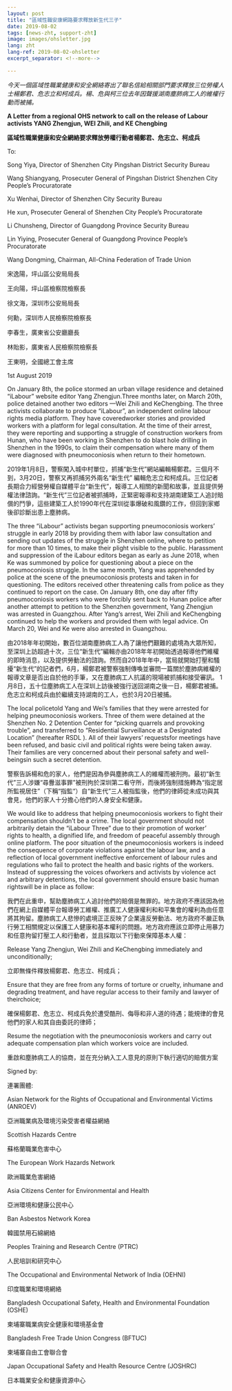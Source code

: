 ```yaml
---
layout: post
title: "區域性職安康網路要求釋放新生代三子"
date: 2019-08-02
tags: [news-zht, support-zht]
image: images/ohsletter.jpg
lang: zht
lang-ref: 2019-08-02-ohsletter
excerpt_separator: <!--more-->

---
```


<em>今天一個區域性職業健康和安全網絡寄出了聯名信給相關部門要求釋放三位勞權人士楊鄭君、危志立和柯成兵。楊、危與柯三位去年因聲援湖南塵肺病工人的維權行動而被捕。</em>

<strong>A Letter from a regional OHS network to call on the release of Labour activists YANG Zhengjun, WEI Zhili, and KE Chengbing</strong>

<strong>區域性職業健康和安全網絡要求釋放勞權行動者楊鄭君、危志立、柯成兵</strong>

To:

Song Yiya, Director of Shenzhen City Pingshan District Security Bureau

Wang Shiangyang, Prosecuter General of Pingshan District Shenzhen City People’s Procuratorate

Xu Wenhai, Director of Shenzhen City Security Bureau

He xun, Prosecuter General of Shenzhen City People’s Procuratorate

Li Chunsheng, Director of Guangdong Province Security Bureau

Lin Yiying, Prosecuter General of Guangdong Province People’s Procuratorate

Wang Dongming, Chairman, All-China Federation of Trade Union

宋逸陽，坪山區公安局局長

王向陽，坪山區檢察院檢察長

徐文海，深圳市公安局局長

何勳，深圳市人民檢察院檢察長

李春生，廣東省公安廳廳長

林貽影，廣東省人民檢察院檢察長

王東明，全國總工會主席

1st August 2019

On January 8th, the police stormed an urban village residence and detained “iLabour” website editor Yang Zhengjun.Three months later, on March 20th, police detained another two editors —Wei Zhili and KeChengbing. The three activists collaborate to produce “iLabour”, an independent online labour rights media platform. They have coveredworker stories and provided workers with a platform for legal consultation. At the time of their arrest, they were reporting and supporting a struggle of construction workers from Hunan, who have been working in Shenzhen to do blast hole drilling in Shenzhen in the 1990s, to claim their compensation where many of them were diagnosed with pneumoconiosis when return to their hometown.

2019年1月8日，警察闖入城中村單位，抓捕“新生代”網站編輯楊鄭君。三個月不到，3月20日，警察又再抓捕另外兩名“新生代” 編輯危志立和柯成兵。三位記者長期合力經營勞權自媒體平台“新生代”，報導工人相關的新聞和故事，並且提供勞權法律諮詢。“新生代”三位記者被抓捕時，正緊密報導和支持湖南建築工人追討賠償的鬥爭，這些建築工人於1990年代在深圳從事爆破和風鑽的工作，但回到家鄉後卻診斷出患上塵肺病。

The three “iLabour” activists began supporting pneumoconiosis workers’ struggle in early 2018 by providing them with labor law consultation and sending out updates of the struggle in Shenzhen online, where to petition for more than 10 times, to make their plight visible to the public. Harassment and suppression of the iLabour editors began as early as June 2018, when Ke was summoned by police for questioning about a piece on the pneumoconiosis struggle. In the same month, Yang was apprehended by police at the scene of the pneumoconiosis protests and taken in for questioning. The editors received other threatening calls from police as they continued to report on the case. On January 8th, one day after fifty pneumoconiosis workers who were forcibly sent back to Hunan police after another attempt to petition to the Shenzhen government, Yang Zhengjun was arrested in Guangzhou. After Yang’s arrest, Wei Zhili and KeChengbing continued to help the workers and provided them with legal advice. On March 20, Wei and Ke were also arrested in Guangzhou.

由2018年年初開始，數百位湖南塵肺病工人為了讓他們艱難的處境為大眾所知，至深圳上訪超過十次，三位“新生代”編輯亦由2018年年初開始透過報導他們維權的即時消息，以及提供勞動法的諮詢。然而自2018年年中，當局就開始打壓和騷擾“新生代”的記者們，6月，楊鄭君被警察強制傳喚並審問一篇關於塵肺病維權的報導文章是否出自於他的手筆，又在塵肺病工人抗議的現場被抓捕和接受審訊。 1月8日，五十位塵肺病工人在深圳上訪後被強行送回湖南之後一日，楊鄭君被捕。危志立和柯成兵由於繼續支持湖南的工人，也於3月20日被捕。

The local policetold Yang and Wei’s families that they were arrested for helping pneumoconiosis workers. Three of them were detained at the Shenzhen No. 2 Detention Center for “picking quarrels and provoking trouble”, and transferred to “Residential Surveillance at a Designated Location” (hereafter RSDL ). All of their lawyers’ requestsfor meetings have been refused, and basic civil and political rights were being taken away. Their families are very concerned about their personal safety and well-beingsin such a secret detention.

警察告訴楊和危的家人，他們是因為參與塵肺病工人的維權而被刑拘。最初“新生代”三人涉嫌“尋釁滋事罪”被刑拘於深圳第二看守所，而後將強制措施轉為“指定居所監視居住”（下稱“指監“）自“新生代”三人被指監後，他們的律師從未成功與其會見，他們的家人十分擔心他們的人身安全和健康。

We would like to address that helping pneumoconiosis workers to fight their compensation shouldn’t be a crime. The local government should not arbitrarily detain the “iLabour Three” due to their promotion of worker’ rights to health, a dignified life, and freedom of peaceful assembly through online platform. The poor situation of the pneumoconiosis workers is indeed the consequence of corporate violations against the labour law, and a reflection of local government ineffective enforcement of labour rules and regulations who fail to protect the health and basic rights of the workers. Instead of suppressing the voices ofworkers and activists by violence act and arbitrary detentions, the local government should ensure basic human rightswill be in place as follow:

我們在此重申，幫助塵肺病工人追討他們的賠償是無罪的。地方政府不應該因為他們在網上自媒體平台報導勞工維權、推廣工人健康權利和和平集會的權利為由任意將其拘留。塵肺病工人悲慘的處境正正反映了企業違反勞動法、地方政府不嚴正執行勞工相關規定以保護工人健康和基本權利的問題。地方政府應該立即停止用暴力和任意拘留打壓工人和行動者，並且採取以下行動來保障基本人權：

Release Yang Zhengjun, Wei Zhili and KeChengbing immediately and unconditionally;

立即無條件釋放楊鄭君、危志立、柯成兵；

Ensure that they are free from any forms of torture or cruelty, inhumane and degrading treatment, and have regular access to their family and lawyer of theirchoice;

確保楊鄭君、危志立、柯成兵免於遭受酷刑、侮辱和非人道的待遇；能規律的會見他們的家人和其自由委託的律師；

Resume the negotiation with the pneumoconiosis workers and carry out adequate compensation plan which workers voice are included.

重啟和塵肺病工人的協商，並在充分納入工人意見的原則下執行適切的賠償方案

Signed by:

連署團體:

Asian Network for the Rights of Occupational and Environmental Victims (ANROEV)

亞洲職業病及環境污染受害者權益網絡

Scottish Hazards Centre

蘇格蘭職業危害中心

The European Work Hazards Network

歐洲職業危害網絡

Asia Citizens Center for Environmental and Health

亞洲環境和健康公民中心

Ban Asbestos Network Korea

韓國禁用石綿網絡

Peoples Training and Research Centre (PTRC)

人民培訓和研究中心

The Occupational and Environmental Network of India (OEHNI)

印度職業和環境網絡

Bangladesh Occupational Safety, Health and Environmental Foundation (OSHE)

柬埔寨職業病安全健康和環境基金會

Bangladesh Free Trade Union Congress (BFTUC)

柬埔寨自由工會聯合會

Japan Occupational Safety and Health Resource Centre (JOSHRC)

日本職業安全和健康資源中心
